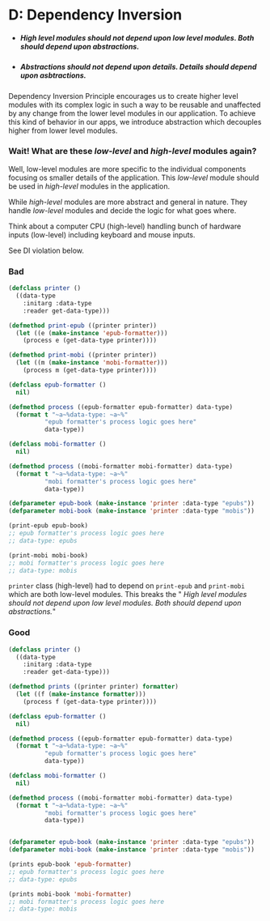 # D: Dependency Inversion

* ##### High level modules should not depend upon low level modules. Both should depend upon abstractions.
* ##### Abstractions should not depend upon details. Details should depend upon asbtractions.

Dependency Inversion Principle encourages us to create higher level modules with its complex logic in such a way to be reusable and unaffected by any change from the lower level modules in our application. To achieve this kind of behavior in our apps, we introduce abstraction which decouples higher from lower level modules.

### Wait! What are these *low-level* and *high-level* modules again?

Well, low-level modules are more specific to the individual components focusing os smaller details of the application. This *low-level* module should be used in *high-level* modules in the application.

While *high-level* modules are more abstract and general in nature. They handle *low-level* modules and decide the logic for what goes where.

Think about a computer CPU (high-level) handling bunch of hardware inputs (low-level) including keyboard and mouse inputs.

See DI violation below.
### Bad

```lisp
(defclass printer ()
  ((data-type
    :initarg :data-type
    :reader get-data-type)))

(defmethod print-epub ((printer printer))
  (let ((e (make-instance 'epub-formatter)))
    (process e (get-data-type printer))))

(defmethod print-mobi ((printer printer))
  (let ((m (make-instance 'mobi-formatter)))
    (process m (get-data-type printer))))

(defclass epub-formatter ()
  nil)

(defmethod process ((epub-formatter epub-formatter) data-type)
  (format t "~a~%data-type: ~a~%"
          "epub formatter's process logic goes here"
          data-type))

(defclass mobi-formatter ()
  nil)

(defmethod process ((mobi-formatter mobi-formatter) data-type)
  (format t "~a~%data-type: ~a~%"
          "mobi formatter's process logic goes here"
          data-type))

(defparameter epub-book (make-instance 'printer :data-type "epubs"))
(defparameter mobi-book (make-instance 'printer :data-type "mobis"))

(print-epub epub-book)
;; epub formatter's process logic goes here
;; data-type: epubs

(print-mobi mobi-book)
;; mobi formatter's process logic goes here
;; data-type: mobis
```

`printer` class (high-level) had to depend on `print-epub` and `print-mobi` which are both low-level modules. This breaks the " *High level modules should not depend upon low level modules. Both should depend upon abstractions.*"


### Good

```lisp
(defclass printer ()
  ((data-type
    :initarg :data-type
    :reader get-data-type)))

(defmethod prints ((printer printer) formatter)
  (let ((f (make-instance formatter)))
    (process f (get-data-type printer))))

(defclass epub-formatter ()
  nil)

(defmethod process ((epub-formatter epub-formatter) data-type)
  (format t "~a~%data-type: ~a~%"
          "epub formatter's process logic goes here"
          data-type))

(defclass mobi-formatter ()
  nil)

(defmethod process ((mobi-formatter mobi-formatter) data-type)
  (format t "~a~%data-type: ~a~%"
          "mobi formatter's process logic goes here"
          data-type))


(defparameter epub-book (make-instance 'printer :data-type "epubs"))
(defparameter mobi-book (make-instance 'printer :data-type "mobis"))

(prints epub-book 'epub-formatter)
;; epub formatter's process logic goes here
;; data-type: epubs

(prints mobi-book 'mobi-formatter)
;; mobi formatter's process logic goes here
;; data-type: mobis
```



